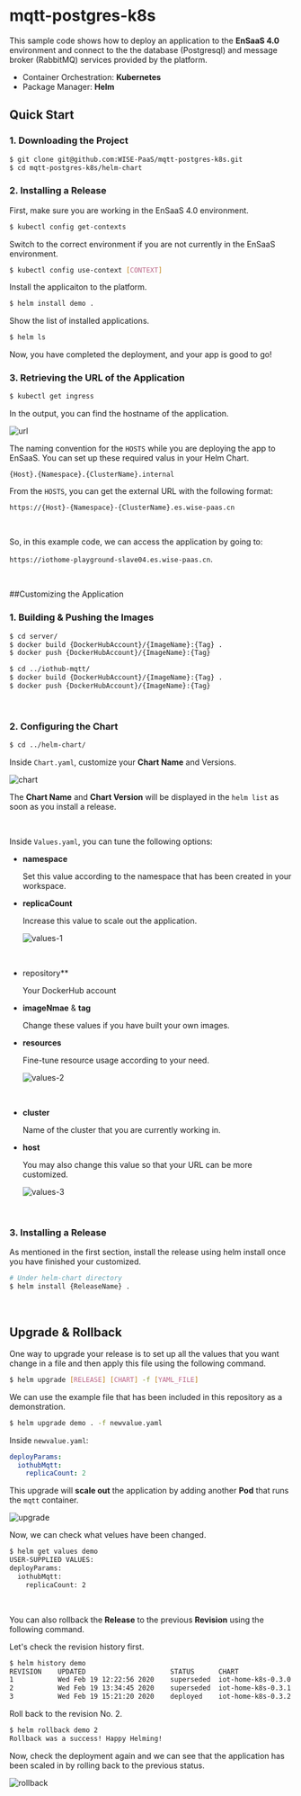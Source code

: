 # mqtt-postgres-k8s

This sample code shows how to deploy an application to the **EnSaaS 4.0** environment and connect to the the database (Postgresql) and message broker (RabbitMQ) services provided by the platform.

- Container Orchestration: **Kubernetes**
- Package Manager: **Helm**

## Quick Start

### 1. Downloading the Project

```sh
$ git clone git@github.com:WISE-PaaS/mqtt-postgres-k8s.git
$ cd mqtt-postgres-k8s/helm-chart
```

### 2. Installing a Release

First, make sure you are working in the EnSaaS 4.0 environment.

```sh
$ kubectl config get-contexts
```

Switch to the correct environment if you are not currently in the EnSaaS environment.

```sh
$ kubectl config use-context [CONTEXT]
```

Install the applicaiton to the platform.

```sh
$ helm install demo .
```

Show the list of installed applications.

```sh
$ helm ls
```

Now, you have completed the deployment, and your app is good to go!

### 3. Retrieving the URL of the Application

```sh
$ kubectl get ingress
```

In the output, you can find the hostname of the application.

![url](./img/url.png)

The naming convention for the ``HOSTS`` while you are deploying the app to EnSaaS. You can set up these required valus in your Helm Chart.

``{Host}.{Namespace}.{ClusterName}.internal``

From the ``HOSTS``, you can get the external URL with the following format:

``https://{Host}-{Namespace}-{ClusterName}.es.wise-paas.cn``

<br>

So, in this example code, we can access the application by going to:

 ``https://iothome-playground-slave04.es.wise-paas.cn``.

<br>

##Customizing the Application

### 1. Building & Pushing the Images

```sh
$ cd server/
$ docker build {DockerHubAccount}/{ImageName}:{Tag} .
$ docker push {DockerHubAccount}/{ImageName}:{Tag}

$ cd ../iothub-mqtt/
$ docker build {DockerHubAccount}/{ImageName}:{Tag} .
$ docker push {DockerHubAccount}/{ImageName}:{Tag}
```

<br>

### 2. Configuring the Chart

```sh
$ cd ../helm-chart/
```

Inside ``Chart.yaml``, customize your **Chart Name** and Versions.

![chart](./img/chart.png)

The **Chart Name** and **Chart Version** will be displayed in the ``helm list`` as soon as you install a release.

<br>

Inside ``Values.yaml``, you can tune the following options:

- **namespace**

  Set this value according to the namespace that has been created in your workspace.

- **replicaCount**

  Increase this value to scale out the application.

  ![values-1](./img/values-1.png)

<br>

- repository**

  Your DockerHub account

- **imageNmae** & **tag**

  Change these values if you have built your own images.

- **resources**

  Fine-tune resource usage according to your need.

  ![values-2](./img/values-2.png)

<br>

- **cluster**

  Name of the cluster that you are currently working in.

- **host**

  You may also change this value so that your URL can be more customized.

  ![values-3](/Users/yihsiulee/sandbox/iot-home-k8s/img/values-3.png)

<br>

### 3. Installing a Release

As mentioned in the first section, install the release using helm install once you have finished your customized.

```sh
# Under helm-chart directory
$ helm install {ReleaseName} .
```

<br>

## Upgrade & Rollback

One way to upgrade your release is to set up all the values that you want change in a file and then apply this file using the following command.

```sh
$ helm upgrade [RELEASE] [CHART] -f [YAML_FILE]
```

We can use the example file that has been included in this repository as a demonstration.

```sh
$ helm upgrade demo . -f newvalue.yaml
```

Inside ``newvalue.yaml``:

```yaml
deployParams:
  iothubMqtt:
    replicaCount: 2
```

This upgrade will **scale out** the application by adding another **Pod** that runs the ``mqtt`` container.

![upgrade](./img/upgrade.png)

Now, we can check what velues have been changed.

```sh
$ helm get values demo
USER-SUPPLIED VALUES:
deployParams:
  iothubMqtt:
    replicaCount: 2
```

<br>

You can also rollback the **Release** to the previous **Revision** using the following command.

Let's check the revision history first.

```sh
$ helm history demo
REVISION	UPDATED                 	STATUS    	CHART             	APP VERSION	DESCRIPTION
1       	Wed Feb 19 12:22:56 2020	superseded	iot-home-k8s-0.3.0	1.0.0      	Install complete
2       	Wed Feb 19 13:34:45 2020	superseded	iot-home-k8s-0.3.1	1.0.0      	Upgrade complete
3       	Wed Feb 19 15:21:20 2020	deployed  	iot-home-k8s-0.3.2	1.0.0      	Upgrade complete
```

Roll back to the revision No. 2.

```sh
$ helm rollback demo 2
Rollback was a success! Happy Helming!
```

Now, check the deployment again and we can see that the application has been scaled in by rolling back to the previous status.

![rollback](./img/rollback.png)



